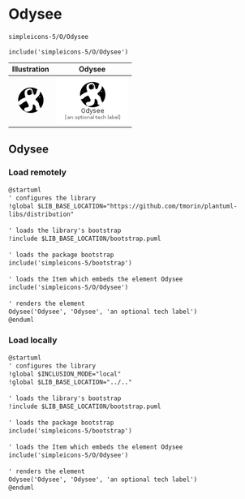 # Odysee


```text
simpleicons-5/O/Odysee
```

```text
include('simpleicons-5/O/Odysee')
```



| Illustration | Odysee |
| :---: | :---: |
| ![illustration for Illustration](../../simpleicons-5/O/Odysee.png) | ![illustration for Odysee](../../simpleicons-5/O/Odysee.Local.png) |




## Odysee

### Load remotely
```plantuml
@startuml
' configures the library
!global $LIB_BASE_LOCATION="https://github.com/tmorin/plantuml-libs/distribution"

' loads the library's bootstrap
!include $LIB_BASE_LOCATION/bootstrap.puml

' loads the package bootstrap
include('simpleicons-5/bootstrap')

' loads the Item which embeds the element Odysee
include('simpleicons-5/O/Odysee')

' renders the element
Odysee('Odysee', 'Odysee', 'an optional tech label')
@enduml
```

### Load locally
```plantuml
@startuml
' configures the library
!global $INCLUSION_MODE="local"
!global $LIB_BASE_LOCATION="../.."

' loads the library's bootstrap
!include $LIB_BASE_LOCATION/bootstrap.puml

' loads the package bootstrap
include('simpleicons-5/bootstrap')

' loads the Item which embeds the element Odysee
include('simpleicons-5/O/Odysee')

' renders the element
Odysee('Odysee', 'Odysee', 'an optional tech label')
@enduml
```

